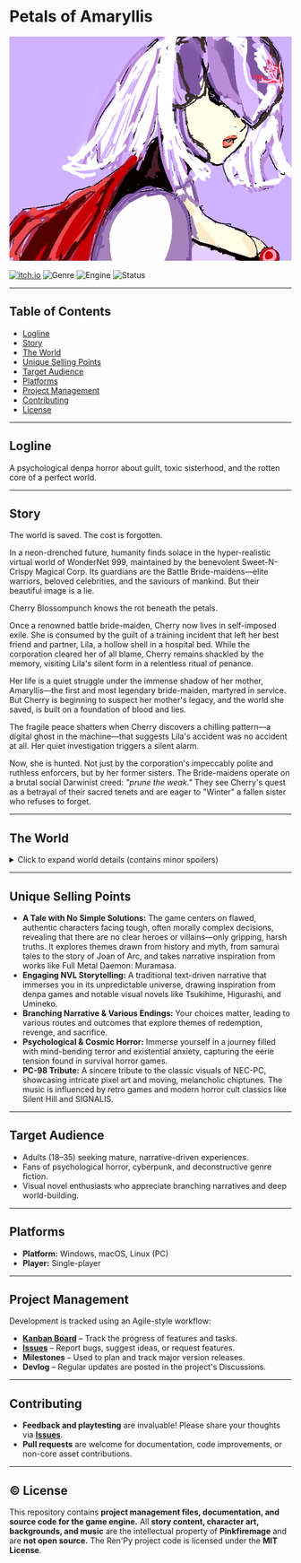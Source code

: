 
# Petals of Amaryllis

![Cover Image](https://github.com/gladysfrank/Petals-of-Amaryllis/blob/main/poa_cover.png)

[![itch.io](https://img.shields.io/badge/itch.io-Coming%20Soon-ff69b4?logo=itch.io)](https://pinkfiremage.itch.io/petals-of-amaryllis)
![Genre](https://img.shields.io/badge/Genre-Psychological%20Horror%20|%20Denpa%20|%20Cyberpunk-blueviolet)
![Engine](https://img.shields.io/badge/Engine-Ren'Py-orange)
![Status](https://img.shields.io/badge/Status-In%20Development-yellow)

---

## Table of Contents
- [Logline](#-logline)
- [Story](#-story)
- [The World](#-the-world)
- [Unique Selling Points](#-unique-selling-points)
- [Target Audience](#-target-audience)
- [Platforms](#-platforms)
- [Project Management](#-project-management)
- [Contributing](#-contributing)
- [License](#-license)

---

## Logline
A psychological denpa horror about guilt, toxic sisterhood, and the rotten core of a perfect world.

---

## Story
The world is saved. The cost is forgotten.

In a neon-drenched future, humanity finds solace in the hyper-realistic virtual world of WonderNet 999, maintained by the benevolent Sweet-N-Crispy Magical Corp. Its guardians are the Battle Bride-maidens—elite warriors, beloved celebrities, and the saviours of mankind. But their beautiful image is a lie.

Cherry Blossompunch knows the rot beneath the petals.

Once a renowned battle bride-maiden, Cherry now lives in self-imposed exile. She is consumed by the guilt of a training incident that left her best friend and partner, Lila, a hollow shell in a hospital bed. While the corporation cleared her of all blame, Cherry remains shackled by the memory, visiting Lila's silent form in a relentless ritual of penance.

Her life is a quiet struggle under the immense shadow of her mother, Amaryllis—the first and most legendary bride-maiden, martyred in service. But Cherry is beginning to suspect her mother's legacy, and the world she saved, is built on a foundation of blood and lies.

The fragile peace shatters when Cherry discovers a chilling pattern—a digital ghost in the machine—that suggests Lila's accident was no accident at all. Her quiet investigation triggers a silent alarm.

Now, she is hunted. Not just by the corporation's impeccably polite and ruthless enforcers, but by her former sisters. The Bride-maidens operate on a brutal social Darwinist creed: *"prune the weak."* They see Cherry's quest as a betrayal of their sacred tenets and are eager to "Winter" a fallen sister who refuses to forget.

---

## The World
<details> <summary>Click to expand world details (contains minor spoilers)</summary> <br>
Sweet-N-Crispy Magical Corp: A faceless, utilitarian corporation that commodifies hope and sells salvation, hiding horrific experiments behind a facade of benevolence.

Battle Bride-Maidens: A toxic, elite warrior culture that masks its brutal social Darwinism under public celebrity. A mix of human initiates and unstable artificial clones.

The Unreturned: Victims of the system, left in a vegetative state, their neural energy harvested to power the corporate utopia.

The WonderNet 999: A hyper-realistic virtual world that serves as both humanity's refuge and its cage.

</details>

---

## Unique Selling Points

 - **A Tale with No Simple Solutions:** The game centers on flawed, authentic characters facing tough, often morally complex decisions, revealing that there are no clear heroes or villains—only gripping, harsh truths. It explores themes drawn from history and myth, from samurai tales to the story of Joan of Arc, and takes narrative inspiration from works like Full Metal Daemon: Muramasa.
 - **Engaging NVL Storytelling:** A traditional text-driven narrative that immerses you in its unpredictable universe, drawing inspiration from denpa games and notable visual novels like Tsukihime, Higurashi, and Umineko.
 - **Branching Narrative & Various Endings:** Your choices matter, leading to various routes and outcomes that explore themes of redemption, revenge, and sacrifice.
 - **Psychological & Cosmic Horror:** Immerse yourself in a journey filled with mind-bending terror and existential anxiety, capturing the eerie tension found in survival horror games.
 - **PC-98 Tribute:** A sincere tribute to the classic visuals of NEC-PC, showcasing intricate pixel art and moving, melancholic chiptunes. The music is influenced by retro games and modern horror cult classics like Silent Hill and SIGNALIS.

---

## Target Audience
- Adults (18–35) seeking mature, narrative-driven experiences.
- Fans of psychological horror, cyberpunk, and deconstructive genre fiction.
- Visual novel enthusiasts who appreciate branching narratives and deep world-building.

---

## Platforms
- **Platform:** Windows, macOS, Linux (PC)
- **Player:** Single-player

---

## Project Management
Development is tracked using an Agile-style workflow:

- **[Kanban Board](https://github.com/users/gladysfrank/projects/2)** – Track the progress of features and tasks.
- **[Issues](../../issues)** – Report bugs, suggest ideas, or request features.
- **Milestones** – Used to plan and track major version releases.
- **Devlog** – Regular updates are posted in the project's Discussions.

---

## Contributing
- **Feedback and playtesting** are invaluable! Please share your thoughts via **[Issues](../../issues)**.
- **Pull requests** are welcome for documentation, code improvements, or non-core asset contributions.

---

## ©️ License
This repository contains **project management files, documentation, and source code for the game engine.**
All **story content, character art, backgrounds, and music** are the intellectual property of **Pinkfiremage** and are **not open source.**
The Ren'Py project code is licensed under the **MIT License**.
